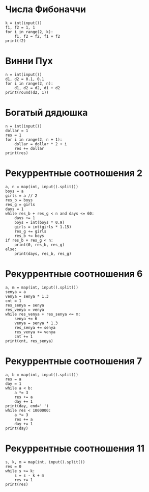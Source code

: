 # Числа Фибоначчи

```
k = int(input())
f1, f2 = 1, 1
for i in range(2, k):
    f1, f2 = f2, f1 + f2
print(f2)
```

# Винни Пух

```
n = int(input())
d1, d2 = 0.1, 0.1
for i in range(2, n):
    d1, d2 = d2, d1 + d2
print(round(d2, 1))
```

# Богатый дядюшка

```
n = int(input())
dollar = 1
res = 1
for i in range(2, n + 1):
    dollar = dollar * 2 + i
    res += dollar
print(res)
```

# Рекуррентные соотношения 2

```
a, n = map(int, input().split())
boys = a
girls = a // 2
res_b = boys
res_g = girls
days = 1
while res_b + res_g < n and days <= 60:
    days += 1
    boys = int(boys * 0.9)
    girls = int(girls * 1.15)
    res_g += girls
    res_b += boys
if res_b + res_g < n:
    print(0, res_b, res_g)
else:
    print(days, res_b, res_g)
```

# Рекуррентные соотношения 6

```
a, m = map(int, input().split())
senya = a
venya = senya * 1.3
cnt = 1
res_senya = senya
res_venya = venya
while res_venya + res_senya <= m:
    senya += 6
    venya = senya * 1.3
    res_senya += senya
    res_venya += venya
    cnt += 1
print(cnt, res_senya)
```

# Рекуррентные соотношения 7

```
a, b = map(int, input().split())
res = a
day = 1
while a < b:
    a *= 3
    res += a
    day += 1
print(day, end=' ')
while res < 1000000:
    a *= 3
    res += a
    day += 1
print(day)
```

# Рекуррентные соотношения 11

```
s, k, m = map(int, input().split())
res = 0
while s >= k:
    s = s - k + m
    res += 1
print(res)
```